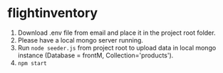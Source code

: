 # flightinventory


1. Download .env file from email and place it in the project root folder.
2. Please have a local mongo server running.
3. Run ```node seeder.js``` from project root to upload data in local mongo instance (Database = frontM, Collection='products').
4. ```npm start```
